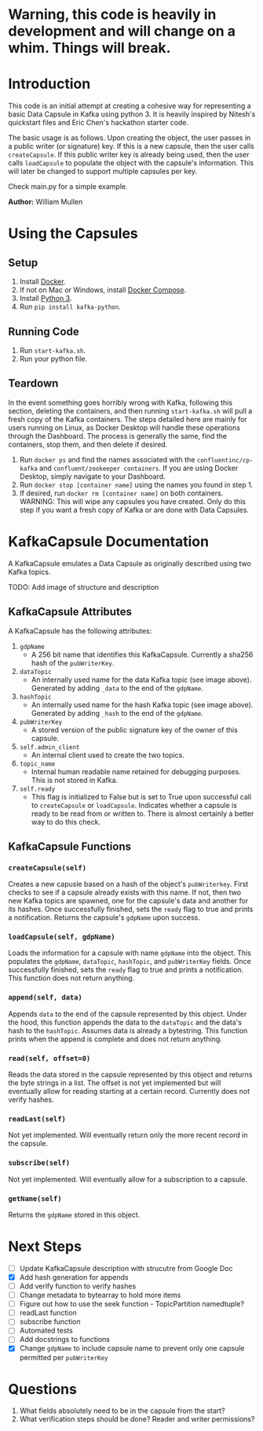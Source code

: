 # Warning, this code is heavily in development and will change on a whim.  Things will break.

# Introduction
This code is an initial attempt at creating a cohesive way for representing a basic
Data Capsule in Kafka using python 3.  It is heavily inspired by Nitesh's quickstart files
and Eric Chen's hackathon starter code.  



The basic usage is as follows.  Upon creating the object, the user passes in a public writer (or signature) key.  If this is a new capsule, then the user calls `createCapsule`.  If this public writer key is already being used, then the user calls `loadCapsule` to populate the object with the capsule's information.  This will later be changed to support multiple capsules per key.  

Check main.py for a simple example.  

**Author:** William Mullen

# Using the Capsules
## Setup
1. Install [Docker](https://docs.docker.com/get-docker/).
2. If not on Mac or Windows, install [Docker Compose](https://docs.docker.com/compose/install/).
3. Install [Python 3](https://www.python.org/downloads/).
4. Run `pip install kafka-python`.

## Running Code
1. Run `start-kafka.sh`.
2. Run your python file.

## Teardown

In the event something goes horribly wrong with Kafka, following this section, deleting the containers, and then running `start-kafka.sh` will pull a fresh copy of the Kafka containers.  The steps detailed here are mainly for users running on Linux, as Docker Desktop will handle these operations through the Dashboard.  The process is generally the same, find the containers, stop them, and then delete if desired.

1. Run `docker ps` and find the names associated with the `confluentinc/cp-kafka` and `confluent/zookeeper containers`.  If you are using Docker Desktop, simply navigate to your Dashboard.
2. Run `docker stop [container name]` using the names you found in step 1. 
3. If desired, run `docker rm [container name]` on both containers.  WARNING: This will wipe any capsules you have created.  Only do this step if you want a fresh copy of Kafka or are done with Data Capsules.  

# KafkaCapsule Documentation
A KafkaCapsule emulates a Data Capsule as originally described using two Kafka topics.

TODO: Add image of structure and description

## KafkaCapsule Attributes
A KafkaCapsule has the following attributes:

1. `gdpName`
    * A 256 bit name that identifies this KafkaCapsule.  Currently a sha256 hash of the `pubWriterKey`. 
2. `dataTopic`
    * An internally used name for the data Kafka topic (see image above).  Generated by adding `_data` to the end of the `gdpName`.  
3. `hashTopic`
    * An internally used name for the hash Kafka topic (see image above).  Generated by adding `_hash` to the end of the `gdpName`.  
4. `pubWriterKey`
    * A stored version of the public signature key of the owner of this capsule.
5. `self.admin_client`
    * An internal client used to create the two topics.
6. `topic_name`
    * Internal human readable name retained for debugging purposes.  This is not stored in Kafka.
7. `self.ready`
    * This flag is initialized to False but is set to True upon successful call to `createCapsule` or `loadCapsule`.  Indicates whether a capsule is ready to be read from or written to.  There is almost certainly a better way to do this check.    

## KafkaCapsule Functions
### `createCapsule(self)`
Creates a new capusle based on a hash of the object's `pubWriterkey`.  First checks to see if a capsule already exists with this name.  If not, then two new Kafka topics are spawned, one for the capsule's data and another for its hashes.  Once successfully finished, sets the `ready` flag to true and prints a notification.  Returns the capsule's `gdpName` upon success.

### `loadCapsule(self, gdpName)`
Loads the information for a capsule with name `gdpName` into the object.  This populates the `gdpName`, `dataTopic`, `hashTopic`, and `pubWriterKey` fields.  Once successfully finished, sets the `ready` flag to true and prints a notification.  This function does not return anything.

### `append(self, data)`
Appends `data` to the end of the capsule represented by this object.  Under the hood, this function appends the data to the `dataTopic` and the data's hash to the `hashTopic`.  Assumes data is already a bytestring. This function prints when the append is complete and does not return anything.

### `read(self, offset=0)`
Reads the data stored in the capsule represented by this object and returns the byte strings in a list.  The offset is not yet implemented but will eventually allow for reading starting at a certain record.  Currently does not verify hashes.

### `readLast(self)`
Not yet implemented.  Will eventually return only the more recent record in the capsule.  

### `subscribe(self)`
Not yet implemented.  Will eventually allow for a subscription to a capsule.  

### `getName(self)`
Returns the `gdpName` stored in this object.  

# Next Steps
- [ ] Update KafkaCapsule description with strucutre from Google Doc
- [x] Add hash generation for appends
- [ ] Add verify function to verify hashes
- [ ] Change metadata to bytearray to hold more items
- [ ] Figure out how to use the seek function - TopicPartition namedtuple?
- [ ] readLast function
- [ ] subscribe function
- [ ] Automated tests
- [ ] Add docstrings to functions
- [x] Change `gdpName` to include capsule name to prevent only one capsule permitted per `pubWriterKey`

# Questions
1. What fields absolutely need to be in the capsule from the start?
2. What verification steps should be done? Reader and writer permissions?